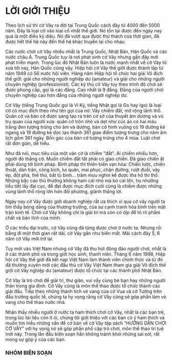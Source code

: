 # LỜI GIỚI THIỆU

Theo lịch sử thì cờ Vây ra đời tại Trung Quốc cách đây từ 4000 đến 5000 năm. Đây là loại cờ vào loại cổ nhất thể giới. Nó tồn tại được đến ngày nay quả là một điều kỳ diệu. Nó đã vượt qua được thử thách của thời gian, đã được hết thế hệ này đến thế hệ khác truyền lại cho nhau.

Các nước chơi cờ Vây nhiều nhất là Trung Quốc, Nhật Bản, Hàn Quốc và các nước châu Á. Trung Quốc tuy là nơi phát sinh cờ Vây nhưng gần đây mới phát triển mạnh. Trong lúc đó Nhật Bản luôn là nước mạnh nhất về cờ Vây từ xưa tới nay, Hàn Quốc cũng vậy. Hiệp hội cờ Vây thế giới được thành lập từ năm 1949 có 56 nước hội viên. Hàng năm Hiệp hội tổ chức hai giải Vô địch thế giới: giải cho những người nghiệp dư (amateur) và giải cho những người chuyên nghiệp (professionist). Các kỳ thủ cờ Vây tuy theo trình độ chơi sẽ được phong cấp, gọi là các đẳng. Cao nhất là 9 đẳng. Đẳng của người chơi chuyên nghiệp cao hơn đẳng của những người nghiệp dư.

Cờ Vây (tiếng Trung Quốc gọi là Vi Kỳ, tiếng Nhật gọi là Go hay Igo) là loại cờ có mục đích theo như tên gọi của nó: Vây chiếm đất, mở rộng lãnh thổ. Quân cờ và bàn cờ được sáng tạo ra trên cơ sở của thuyết âm dương và vũ trụ quan của người xưa: quân cờ tròn nhỏ và dẹt như cúc áo có hai màu trắng đen tượng trừng cho âm và dương, bàn cờ hình vuông có 19 đường kẻ ngang và 19 đường kẻ dọc tạo thành 361 giao điểm tượng trưng cho năm âm lịch gồm 361 ngày. Bốn góc của bàn cờ tượng trừng cho 4 mùa. Luật chơi rất đơn giản, dễ hiểu.

Như đã nói, mục tiêu của một ván cờ là chiếm "đất". Ai chiếm nhiều hơn, người đó thắng cờ. Muốn chiếm đất tất phải có giao chiến. Đã giao chiến ắt phải dùng tới binh pháp. Binh pháp thì thiên biến vạn hóa: Chiến lược, chiến thuật, dàn trận, công kích, lui quân, mai phục, chặn đường, rượt đuổi, vây ép, đột phá, thế thủ, bắt tù binh... trăm mưu nghìn kế được tha hồ thi thố. Những bậc cao thủ thường không ham cái nhỏ mà bỏ cái lớn, họ nhường tiểu tiết lấy đại cục, để đạt được mục đích cuối cùng là chiếm được những vùng lãnh thổ rộng lớn hơn đối phương, giành thắng lợi.

Ngày nay cờ Vây được giới doanh nghiệp rất ưa thích vì qua cờ vây người ta tìm thấy bóng dáng của thương trường, của sự cạnh tranh hòa bình trên mặt trận kinh tế. Chơi cờ Vây không chỉ là giải trí mà còn có dịp để tỏ rõ phẩm chất và bản lĩnh của mình.

Ở các triều đại trước, cờ Vây cũng đã từng được chơi ở nước ta. Nhưng rồi bẵng đi một thời gian rất dài, cờ Vây gần như biến mất. Mãi cách đây 5, 6 năm cờ Vây mới trở lại.

Tuy mới vào Việt Nam nhưng cờ Vây đã thu hút đông đảo người chơi, nhất là ở các thành phố và trong giới học sinh, thanh niên. Tháng 6 năm 1999, Hiệp hội cờ Vây thế giới đã kết nạp Việt Nam làm thành viên chính thức và từ đó đã thường xuyên mời các đấu thủ cờ Vây Việt Nam tham gia giải Vô địch thế giới cờ Vây nghiệp dư (amateur) được tổ chức tại các thành phố Nhật Bản.

Cờ Vây là trò chơi để giải trí, thư giãn, vui vầy cùng bè bạn hay những người thân trong gia đình. Cờ Vây cũng là môn thể thao được tổ chức thành các giải đấu. Tiếp theo những thành tích vẻ vang của cờ Vua và cờ Tướng trên đấu trường quốc tế, chúng ta hy vọng rằng cờ Vây cũng sẽ góp phần làm vẻ vang cho thể thao nước nhà.

Nhận thấy nhiều người ở nước ta ham thích chơi cờ Vây, nhất là các bạn trẻ, trong lúc tài liệu còn ít ỏi, chúng tôi giới thiệu với các bạn có ý ham thích và muốn tìm hiểu những vấn đề cơ bản về cờ Vây tập sách “HƯỚNG DẪN CHƠI CỜ VÂY” với hy vọng nó sẽ góp phần phổ cập trò chơi, môn thể thao trí tuệ mới này. Trong lần đầu biên soạn hẳn không tránh khỏi những sai sót, rất mong sự góp ý của các bạn.

### NHÓM BIÊN SOẠN
